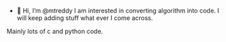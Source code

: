 - 👋 Hi, I’m @mtreddy
I am interested in converting algorithm into code. I will keep adding stuff what ever I come across.

Mainly lots of c and python code.

<!---
mtreddy/mtreddy is a ✨ special ✨ repository because its `README.md` (this file) appears on your GitHub profile.
You can click the Preview link to take a look at your changes.
--->
